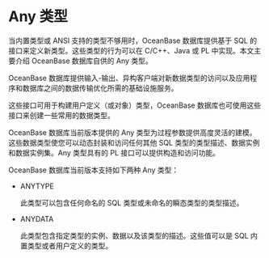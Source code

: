 Any 类型 
===========================

当内置类型或 ANSI 支持的类型不够用时，OceanBase 数据库提供基于 SQL 的接口来定义新类型。这些类型的行为可以在 C/C++、Java 或 PL 中实现。本文主要介绍 OceanBase 数据库自供的 Any 类型。

OceanBase 数据库提供输入-输出、异构客户端对新数据类型的访问以及应用程序和数据库之间的数据传输优化所需的基础设施服务。

这些接口可用于构建用户定义（或对象）类型，OceanBase 数据库也可使用这些接口来创建一些常用的数据类型。

OceanBase 数据库当前版本提供的 Any 类型为过程参数提供高度灵活的建模。这些数据类型使您可以动态封装和访问任何其他 SQL 类型的类型描述、数据实例和数据实例集。Any 类型具有的 PL 接口可以提供构造和访问功能。

OceanBase 数据库当前版本支持如下两种 Any 类型：

* ANYTYPE

  此类型可以包含任何命名的 SQL 类型或未命名的瞬态类型的类型描述。
  

* ANYDATA

  此类型包含指定类型的实例、数据以及该类型的描述。这些值可以是 SQL 内置类型或者用户定义的类型。
  




